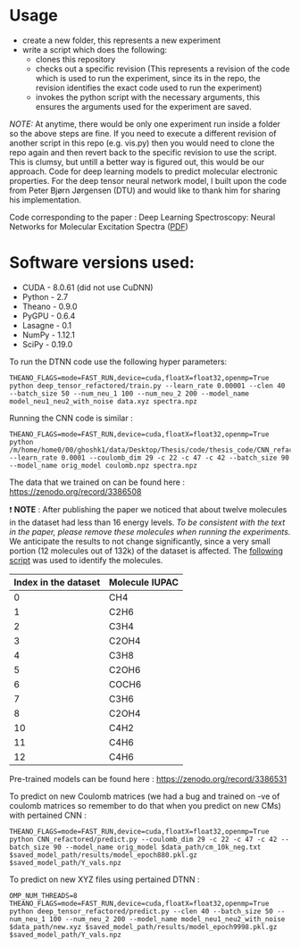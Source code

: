 # Usage
* create a new folder, this represents a new experiment
* write a script which does the following:
    * clones this repository
    * checks out a specific revision (This represents a revision of the code which is used to run the experiment, since its in the repo, the revision identifies the exact code used to run the experiment)
    * invokes the python script with the necessary arguments, this ensures the arguments used for the experiment are saved.

_NOTE:_ At anytime, there would be only one experiment run inside a folder so the above steps are fine. If you need to execute a different revision of another script in this repo (e.g. vis.py) then
you would need to clone the repo again and then revert back to the specific revision to use the script. This is clumsy, but untill a better way is figured out, this would be our approach.
Code for deep learning models to predict molecular electronic properties. For the deep tensor neural network model, I built upon the code from Peter Bjørn Jørgensen (DTU) and would like to thank him for sharing his implementation. 

Code corresponding to the paper : Deep Learning Spectroscopy: Neural Networks for Molecular Excitation Spectra ([PDF](https://onlinelibrary.wiley.com/doi/full/10.1002/advs.201801367))

# Software versions used:
* CUDA - 8.0.61 (did not use CuDNN)
* Python - 2.7
* Theano - 0.9.0
* PyGPU - 0.6.4
* Lasagne - 0.1
* NumPy - 1.12.1
* SciPy - 0.19.0

To run the DTNN code use the following hyper parameters:

```shell
THEANO_FLAGS=mode=FAST_RUN,device=cuda,floatX=float32,openmp=True python deep_tensor_refactored/train.py --learn_rate 0.00001 --clen 40 --batch_size 50 --num_neu_1 100 --num_neu_2 200 --model_name model_neu1_neu2_with_noise data.xyz spectra.npz
```

Running the CNN code is similar : 

```shell
THEANO_FLAGS=mode=FAST_RUN,device=cuda,floatX=float32,openmp=True python /m/home/home0/00/ghoshk1/data/Desktop/Thesis/code/thesis_code/CNN_refactored/train.py --learn_rate 0.0001 --coulomb_dim 29 -c 22 -c 47 -c 42 --batch_size 90 --model_name orig_model coulomb.npz spectra.npz
```

The data that we trained on can be found here : https://zenodo.org/record/3386508

:exclamation: **NOTE** : After publishing the paper we noticed that about twelve molecules in the dataset had less than 16 energy levels.
*To be consistent with the text in the paper, please remove these molecules when running the experiments.*
We anticipate the results to not change significantly, since a very small portion (12 molecules out of 132k) of the dataset is affected. The [following script](https://colab.research.google.com/drive/1uu8vEDEYAzKRVklVmf6iuqg7PoHnW5I0) was used to identify the molecules.

Index in the dataset | Molecule IUPAC |
---------------------|----------------|
| 0 | CH4 |
 | 1 | C2H6 |
 | 2 | C3H4 |
 | 3 | C2OH4 |
 | 4 | C3H8 |
 | 5 | C2OH6 |
 | 6 | COCH6 |
 | 7 | C3H6 |
 | 8 | C2OH4 |
 | 10 | C4H2 |
 | 11 | C4H6 |
 | 12 | C4H6 |

Pre-trained models can be found here : https://zenodo.org/record/3386531

To predict on new Coulomb matrices (we had a bug and trained on -ve of coulomb matrices so remember to do that when you predict on new CMs) with pertained CNN : 

```shell
THEANO_FLAGS=mode=FAST_RUN,device=cuda,floatX=float32,openmp=True python CNN_refactored/predict.py --coulomb_dim 29 -c 22 -c 47 -c 42 --batch_size 90 --model_name orig_model $data_path/cm_10k_neg.txt $saved_model_path/results/model_epoch880.pkl.gz $saved_model_path/Y_vals.npz
```

To predict on new XYZ files using pertained DTNN :

```shell
OMP_NUM_THREADS=8 THEANO_FLAGS=mode=FAST_RUN,device=cuda,floatX=float32,openmp=True python deep_tensor_refactored/predict.py --clen 40 --batch_size 50 --num_neu_1 100 --num_neu_2 200 --model_name model_neu1_neu2_with_noise $data_path/new.xyz $saved_model_path/results/model_epoch9998.pkl.gz $saved_model_path/Y_vals.npz
```
